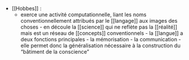 - [[Hobbes]] : 
	- exerce une activité computationnelle, liant les noms conventionnellement attribués par le [[langage]] aux images des choses
            - en découle la [[science]] qui ne reflète pas la [[réalité]] mais est un réseau de [[concepts]] conventionnels
            - la [[langue]] a deux fonctions principales
              - la mémorisation
              - la communication
                - elle permet donc la généralisation nécessaire à la construction du “bâtiment de la conscience”